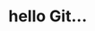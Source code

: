<!DOCTYPE html>
<html>
<head>
	<title>Git</title>
</head>
<body>
	<h1><b>hello Git...</b></h1>
</body>
</html>